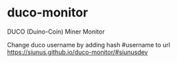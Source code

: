 # duco-monitor
DUCO (Duino-Coin) Miner Monitor

Change duco username by adding hash #username to url
https://siunus.github.io/duco-monitor/#siunusdev
